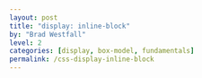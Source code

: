 ```yaml
---
layout: post
title: "display: inline-block"
by: "Brad Westfall"
level: 2
categories: [display, box-model, fundamentals]
permalink: /css-display-inline-block
---
```


